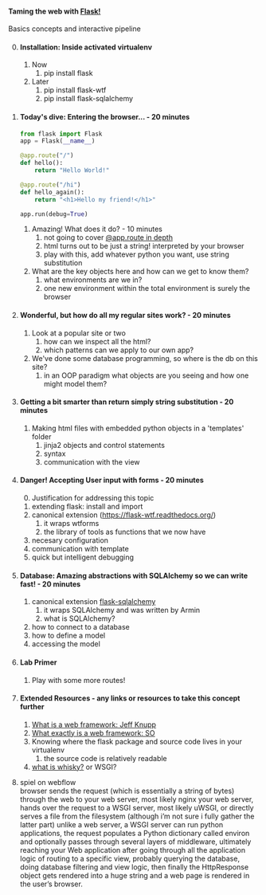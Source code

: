 

#### Taming the web with [Flask!](http://flask.pocoo.org/)


Basics concepts and interactive pipeline


0. #### Installation: Inside activated virtualenv    
    1. Now    
        1. pip install flask    
    2. Later    
        1. pip install flask-wtf    
        2. pip install flask-sqlalchemy    


1. #### Today's dive: Entering the browser... - 20 minutes    

    ```python
    from flask import Flask
    app = Flask(__name__)

    @app.route("/")
    def hello():
        return "Hello World!"

    @app.route("/hi")
    def hello_again():
        return "<h1>Hello my friend!</h1>"

    app.run(debug=True)
    ```    

    1. Amazing! What does it do? - 10 minutes
        1. not going to cover [@app.route in depth](http://ains.co/blog/things-which-arent-magic-flask-part-1.html)    
        2. html turns out to be just a string! interpreted by your browser     
        3. play with this, add whatever python you want, use string substitution    
    2. What are the key objects here and how can we get to know them?    
        1. what environments are we in?     
        2. one new environment within the total environment is surely the browser    
    

2. #### Wonderful, but how do all my regular sites work? - 20 minutes    
    1. Look at a popular site or two     
        1. how can we inspect all the html?    
        2. which patterns can we apply to our own app?    
    2. We've done some database programming, so where is the db on this site?    
        1. in an OOP paradigm what objects are you seeing and how one might model them?    

3. #### Getting a bit smarter than return simply string substitution - 20 minutes     
    1. Making html files with embedded python objects in a 'templates' folder    
        1. jinja2 objects and control statements    
        2. syntax   
        3. communication with the view   

4. #### Danger! Accepting User input with forms - 20 minutes     
    0. Justification for addressing this topic    
    1. extending flask: install and import    
    2. canonical extension (https://flask-wtf.readthedocs.org/)    
       1. it wraps wtforms    
       2. the library of tools as functions that we now have    
    3. necesary configuration    
    4. communication with template    
    5. quick but intelligent debugging    


5. #### Database: Amazing abstractions with SQLAlchemy so we can write fast! - 20 minutes     
    1. canonical extension [flask-sqlalchemy](https://pythonhosted.org/Flask-SQLAlchemy/)    
       1. it wraps SQLAlchemy and was written by Armin    
       2. what is SQLAlchemy?    
    2. how to connect to a database    
    3. how to define a model    
    4. accessing the model    


6. #### Lab Primer 
    1. Play with some more routes!    



7. #### Extended Resources - any links or resources to take this concept further    
    1. [What is a web framework: Jeff Knupp](http://www.jeffknupp.com/blog/2014/03/03/what-is-a-web-framework/)    
    2. [What exactly is a web framework: SO](http://stackoverflow.com/questions/3345512/what-exactly-is-a-web-framework#3345751)    
    3. Knowing where the flask package and source code lives in your virtualenv    
        1. the source code is relatively readable     
    4. [what is whisky?](https://www.python.org/dev/peps/pep-0333/) or WSGI?    
 
 8. spiel on webflow    
    browser sends the request (which is essentially a string of bytes) through the web to your web server, most likely nginx
    your web server, hands over the request to a WSGI server, most likely uWSGI, or directly serves a file from the filesystem (although i’m not sure i fully gather the latter part)
    unlike a web server, a WSGI server can run python applications, the request populates a Python dictionary called environ and optionally passes through several layers of middleware, ultimately reaching your Web application
    after going through all the application logic of routing to a specific view, probably querying the database, doing database filtering and view logic, then finally the HttpResponse object gets rendered into a huge string and a web page is rendered in the user’s browser.

